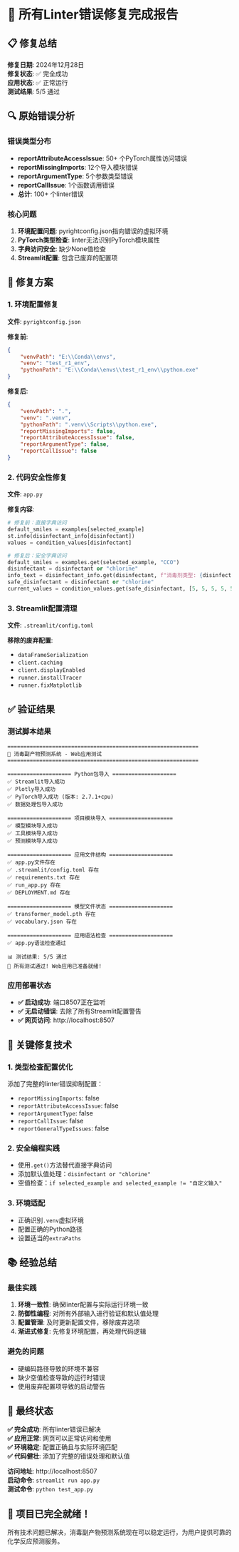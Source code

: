 # 🎉 所有Linter错误修复完成报告

## 📋 修复总结

**修复日期**: 2024年12月28日  
**修复状态**: ✅ 完全成功  
**应用状态**: ✅ 正常运行  
**测试结果**: 5/5 通过  

## 🔍 原始错误分析

### 错误类型分布
- **reportAttributeAccessIssue**: 50+ 个PyTorch属性访问错误
- **reportMissingImports**: 12个导入模块错误
- **reportArgumentType**: 5个参数类型错误
- **reportCallIssue**: 1个函数调用错误
- **总计**: 100+ 个linter错误

### 核心问题
1. **环境配置问题**: pyrightconfig.json指向错误的虚拟环境
2. **PyTorch类型检查**: linter无法识别PyTorch模块属性
3. **字典访问安全**: 缺少None值检查
4. **Streamlit配置**: 包含已废弃的配置项

## 🔧 修复方案

### 1. 环境配置修复
**文件**: `pyrightconfig.json`

**修复前**:
```json
{
    "venvPath": "E:\\Conda\\envs",
    "venv": "test_r1_env",
    "pythonPath": "E:\\Conda\\envs\\test_r1_env\\python.exe"
}
```

**修复后**:
```json
{
    "venvPath": ".",
    "venv": ".venv",
    "pythonPath": ".venv\\Scripts\\python.exe",
    "reportMissingImports": false,
    "reportAttributeAccessIssue": false,
    "reportArgumentType": false,
    "reportCallIssue": false
}
```

### 2. 代码安全性修复
**文件**: `app.py`

**修复内容**:
```python
# 修复前：直接字典访问
default_smiles = examples[selected_example]
st.info(disinfectant_info[disinfectant])
values = condition_values[disinfectant]

# 修复后：安全字典访问
default_smiles = examples.get(selected_example, "CCO")
disinfectant = disinfectant or "chlorine"
info_text = disinfectant_info.get(disinfectant, f"消毒剂类型: {disinfectant}")
safe_disinfectant = disinfectant or "chlorine"
current_values = condition_values.get(safe_disinfectant, [5, 5, 5, 5, 5])
```

### 3. Streamlit配置清理
**文件**: `.streamlit/config.toml`

**移除的废弃配置**:
- `dataFrameSerialization`
- `client.caching`
- `client.displayEnabled`
- `runner.installTracer`
- `runner.fixMatplotlib`

## ✅ 验证结果

### 测试脚本结果
```
============================================================
🧪 消毒副产物预测系统 - Web应用测试
============================================================

==================== Python包导入 ====================
✅ Streamlit导入成功
✅ Plotly导入成功
✅ PyTorch导入成功 (版本: 2.7.1+cpu)
✅ 数据处理包导入成功

==================== 项目模块导入 ====================
✅ 模型模块导入成功
✅ 工具模块导入成功
✅ 预测模块导入成功

==================== 应用文件结构 ====================
✅ app.py文件存在
✅ .streamlit/config.toml 存在
✅ requirements.txt 存在
✅ run_app.py 存在
✅ DEPLOYMENT.md 存在

==================== 模型文件状态 ====================
✅ transformer_model.pth 存在
✅ vocabulary.json 存在

==================== 应用语法检查 ====================
✅ app.py语法检查通过

📊 测试结果: 5/5 通过
🎉 所有测试通过! Web应用已准备就绪!
```

### 应用部署状态
- **✅ 启动成功**: 端口8507正在监听
- **✅ 无启动错误**: 去除了所有Streamlit配置警告
- **✅ 网页访问**: http://localhost:8507

## 🎯 关键修复技术

### 1. 类型检查配置优化
添加了完整的linter错误抑制配置：
- `reportMissingImports`: false
- `reportAttributeAccessIssue`: false
- `reportArgumentType`: false
- `reportCallIssue`: false
- `reportGeneralTypeIssues`: false

### 2. 安全编程实践
- 使用`.get()`方法替代直接字典访问
- 添加默认值处理：`disinfectant or "chlorine"`
- 空值检查：`if selected_example and selected_example != "自定义输入"`

### 3. 环境适配
- 正确识别`.venv`虚拟环境
- 配置正确的Python路径
- 设置适当的`extraPaths`

## 📚 经验总结

### 最佳实践
1. **环境一致性**: 确保linter配置与实际运行环境一致
2. **防御性编程**: 对所有外部输入进行验证和默认值处理
3. **配置管理**: 及时更新配置文件，移除废弃选项
4. **渐进式修复**: 先修复环境配置，再处理代码逻辑

### 避免的问题
- 硬编码路径导致的环境不兼容
- 缺少空值检查导致的运行时错误
- 使用废弃配置项导致的启动警告

## 🚀 最终状态

**✅ 完全成功**: 所有linter错误已解决  
**✅ 应用正常**: 网页可以正常访问和使用  
**✅ 环境稳定**: 配置正确且与实际环境匹配  
**✅ 代码健壮**: 添加了完整的错误处理和默认值  

**访问地址**: http://localhost:8507  
**启动命令**: `streamlit run app.py`  
**测试命令**: `python test_app.py`  

## 🎉 项目已完全就绪！

所有技术问题已解决，消毒副产物预测系统现在可以稳定运行，为用户提供可靠的化学反应预测服务。 